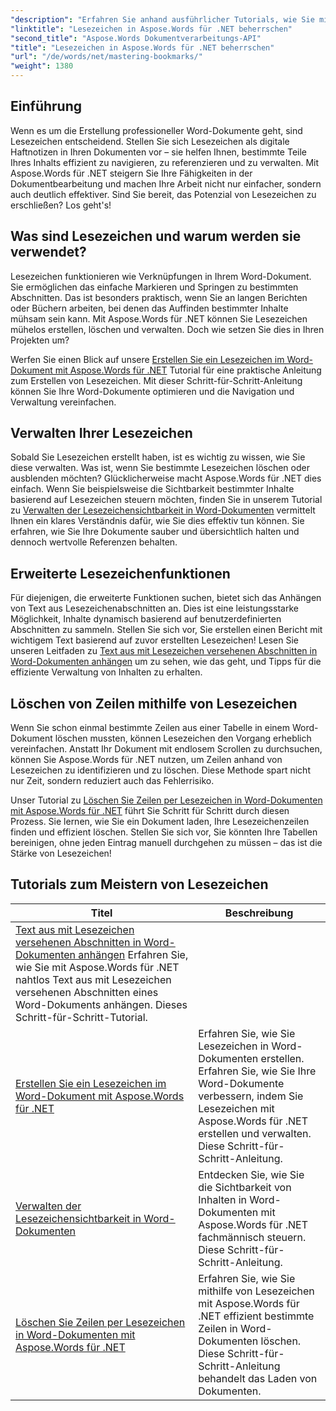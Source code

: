```yaml
---
"description": "Erfahren Sie anhand ausführlicher Tutorials, wie Sie mit Aspose.Words für .NET Lesezeichen in Word-Dokumenten erstellen. Verbessern Sie Ihre Fähigkeiten im Dokumentenmanagement."
"linktitle": "Lesezeichen in Aspose.Words für .NET beherrschen"
"second_title": "Aspose.Words Dokumentverarbeitungs-API"
"title": "Lesezeichen in Aspose.Words für .NET beherrschen"
"url": "/de/words/net/mastering-bookmarks/"
"weight": 1380
---
```


## Einführung

Wenn es um die Erstellung professioneller Word-Dokumente geht, sind Lesezeichen entscheidend. Stellen Sie sich Lesezeichen als digitale Haftnotizen in Ihren Dokumenten vor – sie helfen Ihnen, bestimmte Teile Ihres Inhalts effizient zu navigieren, zu referenzieren und zu verwalten. Mit Aspose.Words für .NET steigern Sie Ihre Fähigkeiten in der Dokumentbearbeitung und machen Ihre Arbeit nicht nur einfacher, sondern auch deutlich effektiver. Sind Sie bereit, das Potenzial von Lesezeichen zu erschließen? Los geht's!

## Was sind Lesezeichen und warum werden sie verwendet?

Lesezeichen funktionieren wie Verknüpfungen in Ihrem Word-Dokument. Sie ermöglichen das einfache Markieren und Springen zu bestimmten Abschnitten. Das ist besonders praktisch, wenn Sie an langen Berichten oder Büchern arbeiten, bei denen das Auffinden bestimmter Inhalte mühsam sein kann. Mit Aspose.Words für .NET können Sie Lesezeichen mühelos erstellen, löschen und verwalten. Doch wie setzen Sie dies in Ihren Projekten um?

Werfen Sie einen Blick auf unsere [Erstellen Sie ein Lesezeichen im Word-Dokument mit Aspose.Words für .NET](./create-bookmark-in-word-document/) Tutorial für eine praktische Anleitung zum Erstellen von Lesezeichen. Mit dieser Schritt-für-Schritt-Anleitung können Sie Ihre Word-Dokumente optimieren und die Navigation und Verwaltung vereinfachen.

## Verwalten Ihrer Lesezeichen

Sobald Sie Lesezeichen erstellt haben, ist es wichtig zu wissen, wie Sie diese verwalten. Was ist, wenn Sie bestimmte Lesezeichen löschen oder ausblenden möchten? Glücklicherweise macht Aspose.Words für .NET dies einfach. Wenn Sie beispielsweise die Sichtbarkeit bestimmter Inhalte basierend auf Lesezeichen steuern möchten, finden Sie in unserem Tutorial zu [Verwalten der Lesezeichensichtbarkeit in Word-Dokumenten](./manage-bookmark-visibility-word-document/) vermittelt Ihnen ein klares Verständnis dafür, wie Sie dies effektiv tun können. Sie erfahren, wie Sie Ihre Dokumente sauber und übersichtlich halten und dennoch wertvolle Referenzen behalten.

## Erweiterte Lesezeichenfunktionen

Für diejenigen, die erweiterte Funktionen suchen, bietet sich das Anhängen von Text aus Lesezeichenabschnitten an. Dies ist eine leistungsstarke Möglichkeit, Inhalte dynamisch basierend auf benutzerdefinierten Abschnitten zu sammeln. Stellen Sie sich vor, Sie erstellen einen Bericht mit wichtigem Text basierend auf zuvor erstellten Lesezeichen! Lesen Sie unseren Leitfaden zu [Text aus mit Lesezeichen versehenen Abschnitten in Word-Dokumenten anhängen](./append-text-from-bookmarked-sections/) um zu sehen, wie das geht, und Tipps für die effiziente Verwaltung von Inhalten zu erhalten.

## Löschen von Zeilen mithilfe von Lesezeichen

Wenn Sie schon einmal bestimmte Zeilen aus einer Tabelle in einem Word-Dokument löschen mussten, können Lesezeichen den Vorgang erheblich vereinfachen. Anstatt Ihr Dokument mit endlosem Scrollen zu durchsuchen, können Sie Aspose.Words für .NET nutzen, um Zeilen anhand von Lesezeichen zu identifizieren und zu löschen. Diese Methode spart nicht nur Zeit, sondern reduziert auch das Fehlerrisiko. 

Unser Tutorial zu [Löschen Sie Zeilen per Lesezeichen in Word-Dokumenten mit Aspose.Words für .NET](./delete-row-by-bookmark-word-documents/) führt Sie Schritt für Schritt durch diesen Prozess. Sie lernen, wie Sie ein Dokument laden, Ihre Lesezeichenzeilen finden und effizient löschen. Stellen Sie sich vor, Sie könnten Ihre Tabellen bereinigen, ohne jeden Eintrag manuell durchgehen zu müssen – das ist die Stärke von Lesezeichen! 


 ## Tutorials zum Meistern von Lesezeichen
| Titel | Beschreibung |
| --- | --- |
| [Text aus mit Lesezeichen versehenen Abschnitten in Word-Dokumenten anhängen](./append-text-from-bookmarked-sections/) Erfahren Sie, wie Sie mit Aspose.Words für .NET nahtlos Text aus mit Lesezeichen versehenen Abschnitten eines Word-Dokuments anhängen. Dieses Schritt-für-Schritt-Tutorial. |
| [Erstellen Sie ein Lesezeichen im Word-Dokument mit Aspose.Words für .NET](./create-bookmark-in-word-document/) | Erfahren Sie, wie Sie Lesezeichen in Word-Dokumenten erstellen. Erfahren Sie, wie Sie Ihre Word-Dokumente verbessern, indem Sie Lesezeichen mit Aspose.Words für .NET erstellen und verwalten. Diese Schritt-für-Schritt-Anleitung. |
| [Verwalten der Lesezeichensichtbarkeit in Word-Dokumenten](./manage-bookmark-visibility-word-document/) | Entdecken Sie, wie Sie die Sichtbarkeit von Inhalten in Word-Dokumenten mit Aspose.Words für .NET fachmännisch steuern. Diese Schritt-für-Schritt-Anleitung. |
| [Löschen Sie Zeilen per Lesezeichen in Word-Dokumenten mit Aspose.Words für .NET](./delete-row-by-bookmark-word-documents/) | Erfahren Sie, wie Sie mithilfe von Lesezeichen mit Aspose.Words für .NET effizient bestimmte Zeilen in Word-Dokumenten löschen. Diese Schritt-für-Schritt-Anleitung behandelt das Laden von Dokumenten. |